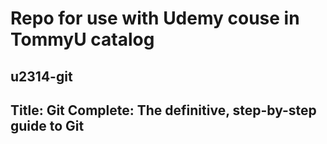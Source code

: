 # Repo for use with Udemy couse in TommyU catalog
## u2314-git
## Title:  Git Complete: The definitive, step-by-step guide to Git
